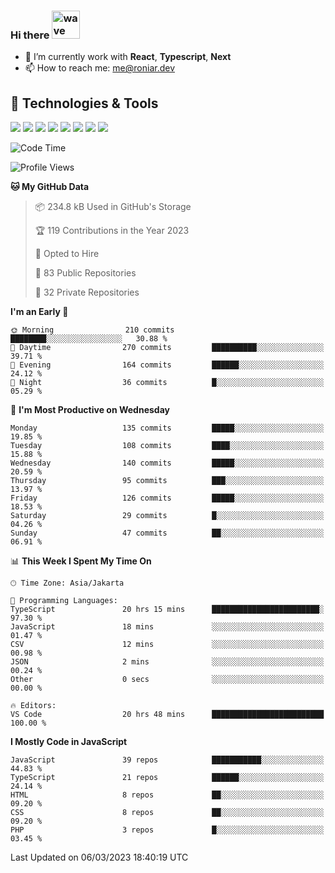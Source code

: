 ### Hi there <img src="https://i.ibb.co/q0Hx1KK/wave.gif" alt="wave" width="45px">

- 🌱 I’m currently work with **React**, **Typescript**, **Next**
- 📫 How to reach me: me@roniar.dev

## 🔧 Technologies & Tools

![](https://img.shields.io/badge/OS-Linux-informational?style=flat&logo=linux&logoColor=white&color=2bbc8a)
![](https://img.shields.io/badge/OS-Windows-informational?style=flat&logo=windows&logoColor=white&color=2bbc8a)
![](https://img.shields.io/badge/Code-JavaScript-informational?style=flat&logo=javascript&logoColor=white&color=2bbc8a)
![](https://img.shields.io/badge/Code-Golang-informational?style=flat&logo=go&logoColor=white&color=2bbc8a)
![](https://img.shields.io/badge/Code-React-informational?style=flat&logo=react&logoColor=white&color=2bbc8a)
![](https://img.shields.io/badge/Code-Next-informational?style=flat&logo=next.js&logoColor=white&color=2bbc8a)
![](https://img.shields.io/badge/Shell-Bash-informational?style=flat&logo=gnu-bash&logoColor=white&color=2bbc8a)
![](https://img.shields.io/badge/Tools-Docker-informational?style=flat&logo=docker&logoColor=white&color=2bbc8a)

<!--START_SECTION:waka-->
![Code Time](http://img.shields.io/badge/Code%20Time-1%2C051%20hrs%2022%20mins-blue)

![Profile Views](http://img.shields.io/badge/Profile%20Views-0-blue)

**🐱 My GitHub Data** 

> 📦 234.8 kB Used in GitHub's Storage 
 > 
> 🏆 119 Contributions in the Year 2023
 > 
> 💼 Opted to Hire
 > 
> 📜 83 Public Repositories 
 > 
> 🔑 32 Private Repositories 
 > 
**I'm an Early 🐤** 

```text
🌞 Morning                210 commits         ████████░░░░░░░░░░░░░░░░░   30.88 % 
🌆 Daytime                270 commits         ██████████░░░░░░░░░░░░░░░   39.71 % 
🌃 Evening                164 commits         ██████░░░░░░░░░░░░░░░░░░░   24.12 % 
🌙 Night                  36 commits          █░░░░░░░░░░░░░░░░░░░░░░░░   05.29 % 
```
📅 **I'm Most Productive on Wednesday** 

```text
Monday                   135 commits         █████░░░░░░░░░░░░░░░░░░░░   19.85 % 
Tuesday                  108 commits         ████░░░░░░░░░░░░░░░░░░░░░   15.88 % 
Wednesday                140 commits         █████░░░░░░░░░░░░░░░░░░░░   20.59 % 
Thursday                 95 commits          ███░░░░░░░░░░░░░░░░░░░░░░   13.97 % 
Friday                   126 commits         █████░░░░░░░░░░░░░░░░░░░░   18.53 % 
Saturday                 29 commits          █░░░░░░░░░░░░░░░░░░░░░░░░   04.26 % 
Sunday                   47 commits          ██░░░░░░░░░░░░░░░░░░░░░░░   06.91 % 
```


📊 **This Week I Spent My Time On** 

```text
🕑︎ Time Zone: Asia/Jakarta

💬 Programming Languages: 
TypeScript               20 hrs 15 mins      ████████████████████████░   97.30 % 
JavaScript               18 mins             ░░░░░░░░░░░░░░░░░░░░░░░░░   01.47 % 
CSV                      12 mins             ░░░░░░░░░░░░░░░░░░░░░░░░░   00.98 % 
JSON                     2 mins              ░░░░░░░░░░░░░░░░░░░░░░░░░   00.24 % 
Other                    0 secs              ░░░░░░░░░░░░░░░░░░░░░░░░░   00.00 % 

🔥 Editors: 
VS Code                  20 hrs 48 mins      █████████████████████████   100.00 % 
```

**I Mostly Code in JavaScript** 

```text
JavaScript               39 repos            ███████████░░░░░░░░░░░░░░   44.83 % 
TypeScript               21 repos            ██████░░░░░░░░░░░░░░░░░░░   24.14 % 
HTML                     8 repos             ██░░░░░░░░░░░░░░░░░░░░░░░   09.20 % 
CSS                      8 repos             ██░░░░░░░░░░░░░░░░░░░░░░░   09.20 % 
PHP                      3 repos             █░░░░░░░░░░░░░░░░░░░░░░░░   03.45 % 
```




 Last Updated on 06/03/2023 18:40:19 UTC
<!--END_SECTION:waka-->
